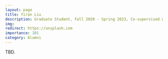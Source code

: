 ```yaml
---
layout: page
title: Yiran Liu
description: Graduate Student, Fall 2020 - Spring 2023, Co-supervised with Prof. Yang Wu and Prof. Xin Feng. <br> Research Topic: Universal Adversarial Attack. <br> Next Stop&#58; Beijing University of Posts and Telecommunications, PhD Student.
img:
redirect: https://unsplash.com
importance: 101
category: Alumni
---
```


TBD.
